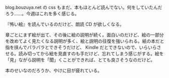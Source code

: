 blog.bouzuya.net の css もまだ、本もほとんど読んでない。何をしていたんだろう……。今週はこれを多く感じる。

『怖い絵』を読んでいるのだけど、朗読 CD が欲しくなる。

章ごとにまず絵が出て、その後に絵の説明が続く。面白いのだけど、絵の一部分を改めてよく見たくなる説明が多く、絵と説明の往復を強いられる。紙の本だと指を挟んでパラパラとできそうだけど、 Kindle だとできないので、いらいらさせる。読み切ってから絵を見直すのも手だけど、忘れてしまう感じがする。絵を「見」ながら説明を「聞」くことができれば、とても良さそうなのだけど。

本のせいなのだろうか、やけに目が疲れている。
